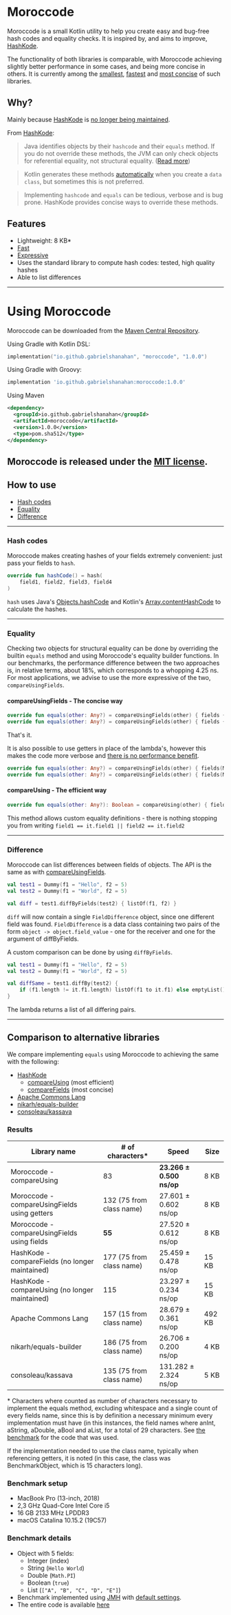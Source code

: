 # Moroccode

Moroccode is a small Kotlin utility to help you create easy and bug-free hash codes and equality checks. It is
inspired by, and aims to improve, [HashKode](https://github.com/PvdBerg1998/HashKode).

The functionality of both libraries is comparable, with Moroccode achieving slightly better performance in some cases, 
and being more concise in others. It is currently among the [smallest](#comparison-to-alternative-libraries),
[fastest](#comparison-to-alternative-libraries) and [most concise](#comparison-to-alternative-libraries) of such 
libraries. 

## Why?
Mainly because [HashKode](https://github.com/PvdBerg1998/HashKode) is 
[no longer being maintained](https://github.com/PvdBerg1998/HashKode/issues/3#issuecomment-553642518).

From [HashKode](https://github.com/PvdBerg1998/HashKode#why):
> Java identifies objects by their `hashcode` and their `equals` method. If you do not override these methods, the JVM 
>can only check objects for referential equality, not structural equality. 
>([Read more](https://kotlinlang.org/docs/reference/equality.html#equality))

> Kotlin generates these methods [automatically](https://kotlinlang.org/docs/reference/data-classes.html#data-classes) 
>when you create a `data class`, but sometimes this is not preferred.

> Implementing `hashcode` and `equals` can be tedious, verbose and is bug prone. HashKode provides concise ways to 
>override these methods.

## Features
- Lightweight: 8 KB*
- [Fast](#comparison-to-alternative-libraries)
- [Expressive](#how-to-use)
- Uses the standard library to compute hash codes: tested, high quality hashes
- Able to list differences

---
  
# Using Moroccode
Moroccode can be downloaded from the [Maven Central Repository]().

Using Gradle with Kotlin DSL:
```Kotlin
implementation("io.github.gabrielshanahan", "moroccode", "1.0.0")
```

Using Gradle with Groovy:
```Groovy
implementation 'io.github.gabrielshanahan:moroccode:1.0.0'
```

Using Maven
```XML
<dependency>
  <groupId>io.github.gabrielshanahan</groupId>
  <artifactId>moroccode</artifactId>
  <version>1.0.0</version>
  <type>pom.sha512</type>
</dependency>
```



Moroccode is released under the [MIT license](LICENSE.md).
---

## How to use
- [Hash codes](#hash-codes)
- [Equality](#equality)
- [Difference](#difference)

---

### Hash codes
Moroccode makes creating hashes of your fields extremely convenient: just pass your fields to `hash`.
```kotlin
override fun hashCode() = hash(
    field1, field2, field3, field4
)
```
`hash` uses Java's [Objects.hashCode](https://docs.oracle.com/javase/7/docs/api/java/util/Objects.html#hashCode%28java.lang.Object%29)
and Kotlin's [Array.contentHashCode](https://kotlinlang.org/api/latest/jvm/stdlib/kotlin.collections/content-hash-code.html) 
to calculate the hashes.

---

### Equality
Checking two objects for structural equality can be done by overriding the builtin `equals` method and using Moroccode's
equality builder functions. In our benchmarks, the performance difference between the two approaches is, in relative terms, 
about 18%, which corresponds to a whopping 4.25 ns. For most applications, we advise to use the more expressive of the 
two, `compareUsingFields`.

#### compareUsingFields - The concise way

```Kotlin
override fun equals(other: Any?) = compareUsingFields(other) { fields { field1 } }
override fun equals(other: Any?) = compareUsingFields(other) { fields { field1 } and { field2 } and ... }
```

That's it.

It is also possible to use getters in place of the lambda's, however this makes the code more verbose and 
[there is no performance benefit](#comparison-to-alternative-libraries).
```Kotlin
override fun equals(other: Any?) = compareUsingFields(other) { fields(MyClass::field1) }
override fun equals(other: Any?) = compareUsingFields(other) { fields(MyClass::field1) and MyClass::field2 and ... }
```

#### compareUsing - The efficient way

```Kotlin
override fun equals(other: Any?): Boolean = compareUsing(other) { field1 == it.field1 && field2 == it.field2 && ... }
```

This method allows custom equality definitions - there is nothing stopping you from writing `field1 == it.field1 || field2 == it.field2`

---

### Difference
Moroccode can list differences between fields of objects. The API is the same as with [compareUsingFields](#compareusingfields---the-concise-way).
```kotlin
val test1 = Dummy(f1 = "Hello", f2 = 5)
val test2 = Dummy(f1 = "World", f2 = 5)

val diff = test1.diffByFields(test2) { listOf(f1, f2) }
```
`diff` will now contain a single `FieldDifference` object, since one different field was found.
`FieldDifference` is a data class containing two pairs of the form `object -> object.field_value` - one for the receiver 
and one for the argument of diffByFields.

A custom comparison can be done by using `diffByFields`.

```kotlin
val test1 = Dummy(f1 = "Hello", f2 = 5)
val test2 = Dummy(f1 = "World", f2 = 5)

val diffSame = test1.diffBy(test2) {
    if (f1.length != it.f1.length) listOf(f1 to it.f1) else emptyList()
}
```

The lambda returns a list of all differing pairs.

---

## Comparison to alternative libraries
We compare implementing `equals` using Moroccode to achieving the same with the following:
- [HashKode](https://github.com/PvdBerg1998/HashKode)
   - [compareUsing](https://github.com/PvdBerg1998/HashKode#regular-x--y) (most efficient)
   - [compareFields](https://github.com/PvdBerg1998/HashKode#comparefield) (most concise)
- [Apache Commons Lang](https://commons.apache.org/proper/commons-lang/apidocs/org/apache/commons/lang3/builder/EqualsBuilder.html)
- [nikarh/equals-builder](https://github.com/nikarh/equals-builder)
- [consoleau/kassava](https://github.com/consoleau/kassava)

### Results
| Library name                                   | # of characters*         | Speed                     | Size   |
|------------------------------------------------|--------------------------|---------------------------|--------|
| Moroccode - compareUsing                       | 83                       | **23.266 ± 0.500 ns/op**  | 8 KB   |
| Moroccode - compareUsingFields using getters   | 132 (75 from class name) | 27.601 ± 0.602 ns/op      | 8 KB   |
| Moroccode - compareUsingFields using fields    | **55**                   | 27.520 ± 0.612 ns/op      | 8 KB   |
| HashKode - compareFields (no longer maintained)| 177 (75 from class name) | 25.459 ± 0.478 ns/op      | 15 KB  |
| HashKode - compareUsing (no longer maintained) | 115                      | 23.297 ± 0.234 ns/op      | 15 KB  |
| Apache Commons Lang                            | 157 (15 from class name) | 28.679 ± 0.361 ns/op      | 492 KB |
| nikarh/equals-builder                          | 186 (75 from class name) | 26.706 ± 0.200 ns/op      | 4 KB   |
| consoleau/kassava                              | 135 (75 from class name) | 131.282 ± 2.324 ns/op     | 5 KB   |

\* Characters where counted as number of characters necessary to implement the equals method, excluding whitespace and a 
single count of every fields name, since this is by definition a necessary minimum every implementation must have (in 
this instances, the field names where anInt, aString, aDouble, aBool and aList, for a total of 29 characters. See
[the benchmark](https://github.com/gabrielshanahan/moroccode_jmh/blob/master/src/main/kotlin/BenchmarkObject.kt) for the
code that was used.

If the implementation needed to use the class name, typically when referencing getters, it is noted (in this case, the 
class was BenchmarkObject, which is 15 characters long).  

### Benchmark setup
- MacBook Pro (13-inch, 2018)
- 2,3 GHz Quad-Core Intel Core i5
- 16 GB 2133 MHz LPDDR3
- macOS Catalina 10.15.2 (19C57)

### Benchmark details
- Object with 5 fields:
    - Integer (index)
    - String (`Hello World`)
    - Double (`Math.PI`)
    - Boolean (`true`)
    - List<String> (`["A", "B", "C", "D", "E"]`)
- Benchmark implemented using [JMH](https://openjdk.java.net/projects/code-tools/jmh/) with 
[default settings](https://github.com/openjdk/jmh/blob/master/jmh-core/src/main/java/org/openjdk/jmh/runner/Defaults.java).
- The entire code is available [here](https://github.com/gabrielshanahan/moroccode_jmh/)
